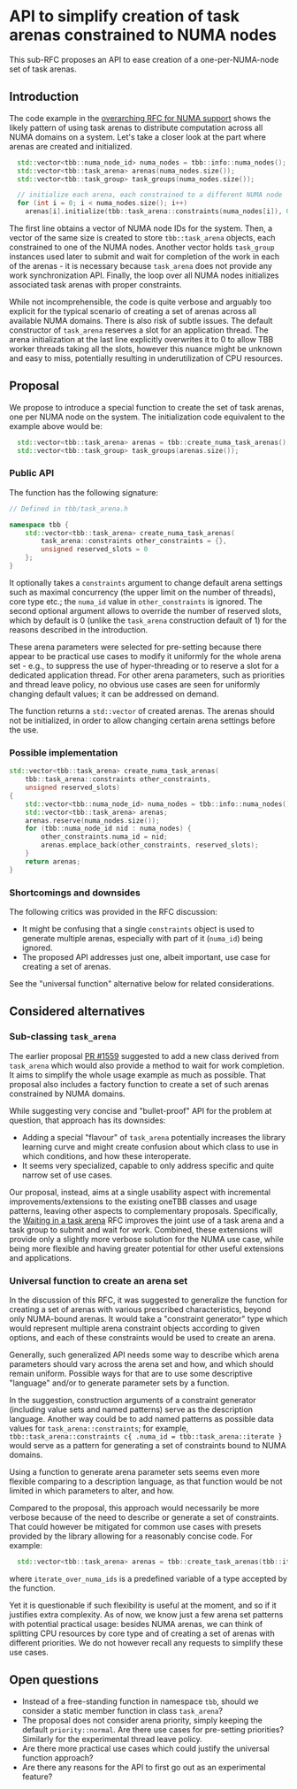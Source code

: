 # API to simplify creation of task arenas constrained to NUMA nodes

This sub-RFC proposes an API to ease creation of a one-per-NUMA-node set of task arenas.

## Introduction

The code example in the [overarching RFC for NUMA support](README.md) shows the likely
pattern of using task arenas to distribute computation across all NUMA domains on a system.
Let's take a closer look at the part where arenas are created and initialized.

```c++
  std::vector<tbb::numa_node_id> numa_nodes = tbb::info::numa_nodes();
  std::vector<tbb::task_arena> arenas(numa_nodes.size());
  std::vector<tbb::task_group> task_groups(numa_nodes.size());

  // initialize each arena, each constrained to a different NUMA node
  for (int i = 0; i < numa_nodes.size(); i++)
    arenas[i].initialize(tbb::task_arena::constraints(numa_nodes[i]), 0);
```

The first line obtains a vector of NUMA node IDs for the system. Then, a vector of the same size
is created to store `tbb::task_arena` objects, each constrained to one of the NUMA nodes.
Another vector holds `task_group` instances used later to submit and wait for completion
of the work in each of the arenas - it is necessary because `task_arena` does not provide
any work synchronization API. Finally, the loop over all NUMA nodes initializes associated
task arenas with proper constraints.

While not incomprehensible, the code is quite verbose and arguably too explicit for the typical scenario
of creating a set of arenas across all available NUMA domains. There is also risk of subtle issues.
The default constructor of `task_arena` reserves a slot for an application thread. The arena initialization
at the last line explicitly overwrites it to 0 to allow TBB worker threads taking all the slots, however
this nuance might be unknown and easy to miss, potentially resulting in underutilization of CPU resources.

## Proposal

We propose to introduce a special function to create the set of task arenas, one per NUMA node on the system.
The initialization code equivalent to the example above would be:

```c++
  std::vector<tbb::task_arena> arenas = tbb::create_numa_task_arenas();
  std::vector<tbb::task_group> task_groups(arenas.size());
```

### Public API

The function has the following signature:

```c++
// Defined in tbb/task_arena.h

namespace tbb {
    std::vector<tbb::task_arena> create_numa_task_arenas(
        task_arena::constraints other_constraints = {},
        unsigned reserved_slots = 0
    };
}
```

It optionally takes a `constraints` argument to change default arena settings such as maximal concurrency
(the upper limit on the number of threads), core type etc.; the `numa_id` value in `other_constraints`
is ignored. The second optional argument allows to override the number of reserved slots, which by default
is 0 (unlike the `task_arena` construction default of 1) for the reasons described in the introduction.

These arena parameters were selected for pre-setting because there appear to be practical use cases to modify
it uniformly for the whole arena set - e.g., to suppress the use of hyper-threading or to reserve a slot
for a dedicated application thread. For other arena parameters, such as priorities and thread leave policy,
no obvious use cases are seen for uniformly changing default values; it can be addressed on demand.

The function returns a `std::vector` of created arenas. The arenas should not be initialized,
in order to allow changing certain arena settings before the use.

### Possible implementation

```c++
std::vector<tbb::task_arena> create_numa_task_arenas(
    tbb::task_arena::constraints other_constraints,
    unsigned reserved_slots)
{
    std::vector<tbb::numa_node_id> numa_nodes = tbb::info::numa_nodes();
    std::vector<tbb::task_arena> arenas;
    arenas.reserve(numa_nodes.size());
    for (tbb::numa_node_id nid : numa_nodes) {
        other_constraints.numa_id = nid;
        arenas.emplace_back(other_constraints, reserved_slots);
    }
    return arenas;
}
```

### Shortcomings and downsides

The following critics was provided in the RFC discussion:

- It might be confusing that a single `constraints` object is used to generate multiple arenas,
  especially with part of it (`numa_id`) being ignored.
- The proposed API addresses just one, albeit important, use case for creating a set of arenas.

See the "universal function" alternative below for related considerations.

## Considered alternatives

### Sub-classing `task_arena`

The earlier proposal [PR #1559](https://github.com/uxlfoundation/oneTBB/pull/1559) suggested to add
a new class derived from `task_arena` which would also provide a method to wait for work completion.
It aims to simplify the whole usage example as much as possible. That proposal also includes
a factory function to create a set of such arenas constrained by NUMA domains.

While suggesting very concise and "bullet-proof" API for the problem at question, that approach has
its downsides:
- Adding a special "flavour" of `task_arena` potentially increases the library learning curve and
  might create confusion about which class to use in which conditions, and how these interoperate.
- It seems very specialized, capable to only address specific and quite narrow set of use cases.

Our proposal, instead, aims at a single usability aspect with incremental improvements/extensions
to the existing oneTBB classes and usage patterns, leaving other aspects to complementary proposals.
Specifically, the [Waiting in a task arena](../task_arena_waiting/readme.md) RFC improves the joint
use of a task arena and a task group to submit and wait for work. Combined, these extensions will
provide only a slightly more verbose solution for the NUMA use case, while being more flexible
and having greater potential for other useful extensions and applications.

### Universal function to create an arena set

In the discussion of this RFC, it was suggested to generalize the function for creating a set of arenas
with various prescribed characteristics, beyond only NUMA-bound arenas. It would take a "constraint
generator" type which would represent multiple arena constraint objects according to given options,
and each of these constraints would be used to create an arena.

Generally, such generalized API needs some way to describe which arena parameters should vary
across the arena set and how, and which should remain uniform. Possible ways for that are
to use some descriptive "language" and/or to generate parameter sets by a function.

In the suggestion, construction arguments of a constraint generator (including value sets
and named patterns) serve as the description language.
Another way could be to add named patterns as possible data values for `task_arena::constraints`;
for example, `tbb::task_arena::constraints c{ .numa_id = tbb::task_arena::iterate }`
would serve as a pattern for generating a set of constraints bound to NUMA domains.

Using a function to generate arena parameter sets seems even more flexible comparing to a description
language, as that function would be not limited in which parameters to alter, and how.

Compared to the proposal, this approach would necessarily be more verbose because of the need to
describe or generate a set of constraints. That could however be mitigated for common use cases
with presets provided by the library allowing for a reasonably concise code. For example:
```c++
  std::vector<tbb::task_arena> arenas = tbb::create_task_arenas(tbb::iterate_over_numa_ids);
```
where `iterate_over_numa_ids` is a predefined variable of a type accepted by the function.

Yet it is questionable if such flexibility is useful at the moment, and so if it justifies
extra complexity. As of now, we know just a few arena set patterns with potential practical usage:
besides NUMA arenas, we can think of splitting CPU resources by core type and of creating a set of
arenas with different priorities. We do not however recall any requests to simplify these use cases.

## Open questions
- Instead of a free-standing function in namespace `tbb`, should we consider
  a static member function in class `task_arena`?
- The proposal does not consider arena priority, simply keeping the default `priority::normal`.
  Are there use cases for pre-setting priorities? Similarly for the experimental thread leave policy.
- Are there more practical use cases which could justify the universal function approach?
- Are there any reasons for the API to first go out as an experimental feature?
